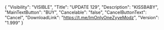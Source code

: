 {
  "Visibility": "VISIBLE",
  "Title": "UPDATE 129",
  "Description": "KISSBABY",
  "MainTextButton": "BUY",
  "Cancelable": "false",
  "CancelButtonText": "Cancel",
  "DownloadLink": "https://t.me/ImOnlyOneZyyeModz",
  "Version": "1.999"
}
